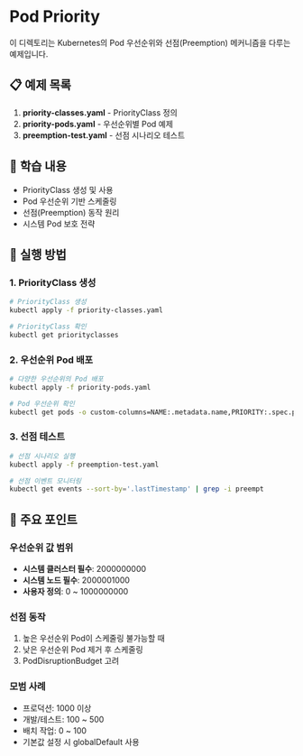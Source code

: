 # Pod Priority

이 디렉토리는 Kubernetes의 Pod 우선순위와 선점(Preemption) 메커니즘을 다루는 예제입니다.

## 📋 예제 목록

1. **priority-classes.yaml** - PriorityClass 정의
2. **priority-pods.yaml** - 우선순위별 Pod 예제
3. **preemption-test.yaml** - 선점 시나리오 테스트

## 🎯 학습 내용

- PriorityClass 생성 및 사용
- Pod 우선순위 기반 스케줄링
- 선점(Preemption) 동작 원리
- 시스템 Pod 보호 전략

## 🚀 실행 방법

### 1. PriorityClass 생성

```bash
# PriorityClass 생성
kubectl apply -f priority-classes.yaml

# PriorityClass 확인
kubectl get priorityclasses
```

### 2. 우선순위 Pod 배포

```bash
# 다양한 우선순위의 Pod 배포
kubectl apply -f priority-pods.yaml

# Pod 우선순위 확인
kubectl get pods -o custom-columns=NAME:.metadata.name,PRIORITY:.spec.priority,PRIORITY_CLASS:.spec.priorityClassName
```

### 3. 선점 테스트

```bash
# 선점 시나리오 실행
kubectl apply -f preemption-test.yaml

# 선점 이벤트 모니터링
kubectl get events --sort-by='.lastTimestamp' | grep -i preempt
```

## 📝 주요 포인트

### 우선순위 값 범위

- **시스템 클러스터 필수**: 2000000000
- **시스템 노드 필수**: 2000001000
- **사용자 정의**: 0 ~ 1000000000

### 선점 동작

1. 높은 우선순위 Pod이 스케줄링 불가능할 때
2. 낮은 우선순위 Pod 제거 후 스케줄링
3. PodDisruptionBudget 고려

### 모범 사례

- 프로덕션: 1000 이상
- 개발/테스트: 100 ~ 500
- 배치 작업: 0 ~ 100
- 기본값 설정 시 globalDefault 사용